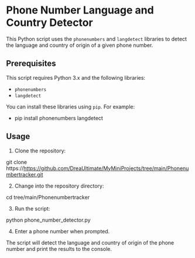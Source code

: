 # Phone Number Language and Country Detector

This Python script uses the `phonenumbers` and `langdetect` libraries to detect the language and country of origin of a given phone number. 

## Prerequisites

This script requires Python 3.x and the following libraries:

- `phonenumbers`
- `langdetect`

You can install these libraries using `pip`. For example:

- pip install phonenumbers langdetect

## Usage

1. Clone the repository:

git clone https://https://github.com/DreaUltimate/MyMiniProjects/tree/main/Phonenumbertracker.git

2. Change into the repository directory:

cd tree/main/Phonenumbertracker

3. Run the script:

python phone_number_detector.py

4. Enter a phone number when prompted.

The script will detect the language and country of origin of the phone number and print the results to the console.


